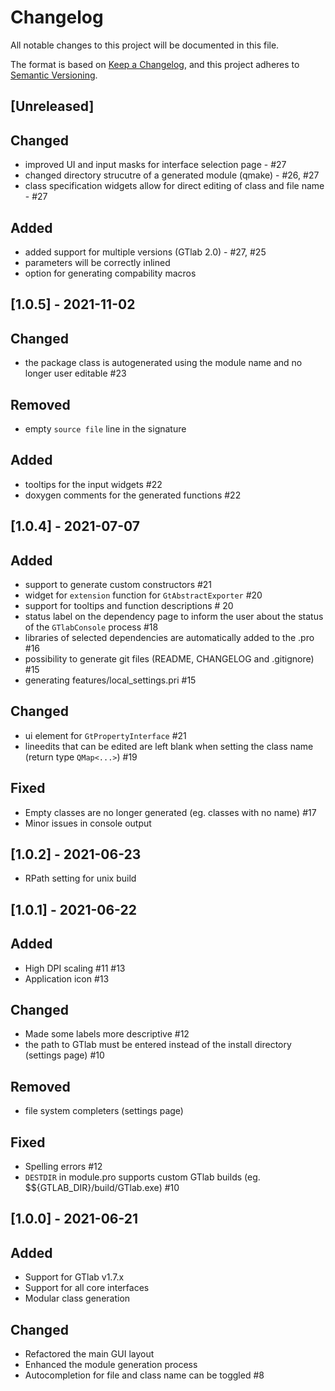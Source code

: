 # Changelog
All notable changes to this project will be documented in this file.

The format is based on [Keep a Changelog](https://keepachangelog.com/en/1.0.0/),
and this project adheres to [Semantic Versioning](https://semver.org/spec/v2.0.0.html).

## [Unreleased]
## Changed
- improved UI and input masks for interface selection page - #27
- changed directory strucutre of a generated module (qmake) - #26, #27 
- class specification widgets allow for direct editing of class and file name - #27 

## Added
- added support for multiple versions (GTlab 2.0) - #27, #25
- parameters will be correctly inlined
- option for generating compability macros

## [1.0.5] - 2021-11-02
## Changed
- the package class is autogenerated using the module name and no longer user editable #23

## Removed
- empty `source file` line in the signature

## Added
- tooltips for the input widgets #22
- doxygen comments for the generated functions #22

## [1.0.4] - 2021-07-07
## Added
- support to generate custom constructors #21
- widget for `extension` function for `GtAbstractExporter` #20
- support for tooltips and function descriptions # 20
- status label on the dependency page to inform the user about the status of the `GTlabConsole` process #18
- libraries of selected dependencies are automatically added to the .pro #16
- possibility to generate git files (README, CHANGELOG and .gitignore) #15
- generating features/local_settings.pri #15

## Changed
- ui element for `GtPropertyInterface` #21
- lineedits that can be edited are left blank when setting the class name (return type `QMap<...>`) #19
## Fixed
- Empty classes are no longer generated (eg. classes with no name) #17
- Minor issues in console output

## [1.0.2] - 2021-06-23
- RPath setting for unix build

## [1.0.1] - 2021-06-22
## Added
- High DPI scaling #11 #13
- Application icon #13 

## Changed
- Made some labels more descriptive #12
- the path to GTlab must be entered instead of the install directory (settings page) #10

## Removed
- file system completers (settings page)

## Fixed
- Spelling errors #12
- `DESTDIR` in module.pro supports custom GTlab builds (eg. $${GTLAB_DIR}/build/GTlab.exe) #10

## [1.0.0] - 2021-06-21
## Added
- Support for GTlab v1.7.x
- Support for all core interfaces
- Modular class generation

## Changed
- Refactored the main GUI layout
- Enhanced the module generation process
- Autocompletion for file and class name can be toggled #8

